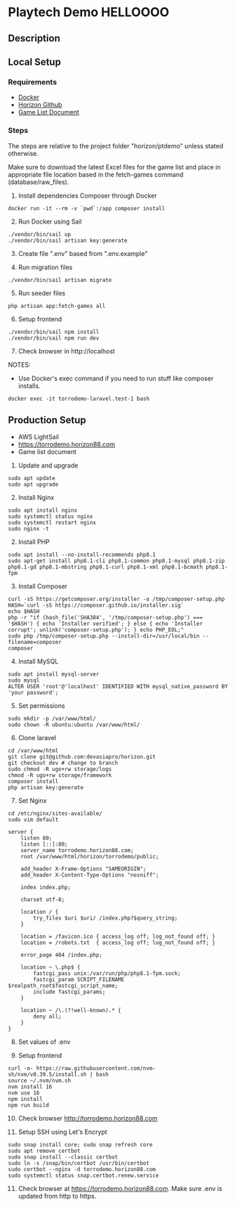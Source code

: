 # Playtech Demo HELLOOOO

## Description

## Local Setup

### Requirements

- [Docker](https://www.docker.com/)
- [Horizon Github](https://github.com/devasiapro/horizon)
- [Game List Document](https://drive.google.com/drive/u/0/folders/1cQY84wlm6V0pSZgSmzv3fGij18h9NURr)

### Steps

The steps are relative to the project folder "horizon/ptdemo" unless stated otherwise.

Make sure to download the latest Excel files for the game list and place in appropriate file
location based in the fetch-games command (database/raw_files).

1. Install dependencies Composer through Docker
```
docker run -it --rm -v `pwd`:/app composer install
```

2. Run Docker using Sail
```
./vendor/bin/sail up
./vendor/bin/sail artisan key:generate
```

3. Create file ".env" based from ".env.example"

4. Run migration files
```
./vendor/bin/sail artisan migrate
```

5. Run seeder files
```
php artisan app:fetch-games all
```

6. Setup frontend
```
./vendor/bin/sail npm install
./vendor/bin/sail npm run dev
```

7. Check browser in http://localhost

NOTES:

- Use Docker's exec command if you need to run stuff like composer installs.
```
docker exec -it torrodemo-laravel.test-1 bash
```

## Production Setup

- AWS LightSail
- https://torrodemo.horizon88.com
- Game list document

1. Update and upgrade
```
sudo apt update
sudo apt upgrade
```

2. Install Nginx
```
sudo apt install nginx
sudo systemctl status nginx
sudo systemctl restart nginx
sudo nginx -t
```

2. Install PHP
```
sudo apt install --no-install-recommends php8.1
sudo apt-get install php8.1-cli php8.1-common php8.1-mysql php8.1-zip php8.1-gd php8.1-mbstring php8.1-curl php8.1-xml php8.1-bcmath php8.1-fpm
```

3. Install Composer
```
curl -sS https://getcomposer.org/installer -o /tmp/composer-setup.php
HASH=`curl -sS https://composer.github.io/installer.sig`
echo $HASH
php -r "if (hash_file('SHA384', '/tmp/composer-setup.php') === '$HASH') { echo 'Installer verified'; } else { echo 'Installer corrupt'; unlink('composer-setup.php'); } echo PHP_EOL;"
sudo php /tmp/composer-setup.php --install-dir=/usr/local/bin --filename=composer
composer
```

4. Install MySQL
```
sudo apt install mysql-server
sudo mysql
ALTER USER 'root'@'localhost' IDENTIFIED WITH mysql_native_password BY 'your password';
```

5. Set permissions
```
sudo mkdir -p /var/www/html/
sudo chown -R ubuntu:ubuntu /var/www/html/
```

6. Clone laravel
```
cd /var/www/html
git clone git@github.com:devasiapro/horizon.git
git checkout dev # change to branch
sudo chmod -R ugo+rw storage/logs
chmod -R ugo+rw storage/framework
composer install
php artisan key:generate
```

7. Set Nginx
```
cd /etc/nginx/sites-available/
sudo vim default
```

```
server {
    listen 80;
    listen [::]:80;
    server_name torrodemo.horizon88.com;
    root /var/www/html/horizon/torrodemo/public;
 
    add_header X-Frame-Options "SAMEORIGIN";
    add_header X-Content-Type-Options "nosniff";
 
    index index.php;
 
    charset utf-8;
 
    location / {
        try_files $uri $uri/ /index.php?$query_string;
    }
 
    location = /favicon.ico { access_log off; log_not_found off; }
    location = /robots.txt  { access_log off; log_not_found off; }
 
    error_page 404 /index.php;
 
    location ~ \.php$ {
        fastcgi_pass unix:/var/run/php/php8.1-fpm.sock;
        fastcgi_param SCRIPT_FILENAME $realpath_root$fastcgi_script_name;
        include fastcgi_params;
    }
 
    location ~ /\.(?!well-known).* {
        deny all;
    }
}
```

8. Set values of .env

9. Setup frontend
```
curl -o- https://raw.githubusercontent.com/nvm-sh/nvm/v0.39.5/install.sh | bash
source ~/.nvm/nvm.sh
nvm install 16
nvm use 16
npm install
npm run build
```

10. Check browser http://torrodemo.horizon88.com

11. Setup SSH using Let's Encrypt
```
sudo snap install core; sudo snap refresh core
sudo apt remove certbot
sudo snap install --classic certbot
sudo ln -s /snap/bin/certbot /usr/bin/certbot
sudo certbot --nginx -d torrodemo.horizon88.com
sudo systemctl status snap.certbot.renew.service
```

11. Check browser at https://torrodemo.horizon88.com. Make sure .env is updated from http to https.
